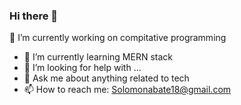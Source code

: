 ### Hi there 👋
🔭 I’m currently working on compitative programming 
- 🌱 I’m currently learning MERN stack
- 🤔 I’m looking for help with ...
- 💬 Ask me about anything related to tech
- 📫 How to reach me: Solomonabate18@gmail.com
<!--
**solomon-spec/solomon-spec** is a ✨ _special_ ✨ repository because its `README.md` (this file) appears on your GitHub profile.

Here are some ideas to get you started:

- 
-->
